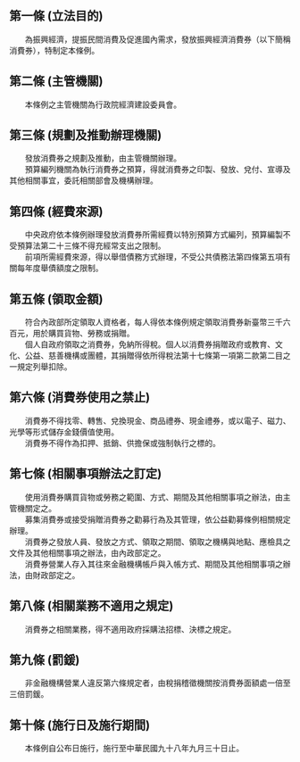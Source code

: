 第一條 (立法目的)
-----------------
　　為振興經濟，提振民間消費及促進國內需求，發放振興經濟消費券（以下簡稱消費券），特制定本條例。  


第二條 (主管機關)
-----------------
　　本條例之主管機關為行政院經濟建設委員會。  


第三條 (規劃及推動辦理機關)
---------------------------
　　發放消費券之規劃及推動，由主管機關辦理。  
　　預算編列機關為執行消費券之預算，得就消費券之印製、發放、兌付、宣導及其他相關事宜，委託相關部會及機構辦理。  


第四條 (經費來源)
-----------------
　　中央政府依本條例辦理發放消費券所需經費以特別預算方式編列，預算編製不受預算法第二十三條不得充經常支出之限制。  
　　前項所需經費來源，得以舉借債務方式辦理，不受公共債務法第四條第五項有關每年度舉債額度之限制。  


第五條 (領取金額)
-----------------
　　符合內政部所定領取人資格者，每人得依本條例規定領取消費券新臺幣三千六百元，用於購買貨物、勞務或捐贈。  
　　個人自政府領取之消費券，免納所得稅。個人以消費券捐贈政府或教育、文化、公益、慈善機構或團體，其捐贈得依所得稅法第十七條第一項第二款第二目之一規定列舉扣除。  


第六條 (消費券使用之禁止)
-------------------------
　　消費券不得找零、轉售、兌換現金、商品禮券、現金禮券，或以電子、磁力、光學等形式儲存金錢價值使用。  
　　消費券不得作為扣押、抵銷、供擔保或強制執行之標的。  


第七條 (相關事項辦法之訂定)
---------------------------
　　使用消費券購買貨物或勞務之範圍、方式、期間及其他相關事項之辦法，由主管機關定之。  
　　募集消費券或接受捐贈消費券之勸募行為及其管理，依公益勸募條例相關規定辦理。  
　　消費券之發放人員、發放之方式、領取之期間、領取之機構與地點、應檢具之文件及其他相關事項之辦法，由內政部定之。  
　　消費券營業人存入其往來金融機構帳戶與入帳方式、期間及其他相關事項之辦法，由財政部定之。  


第八條 (相關業務不適用之規定)
-----------------------------
　　消費券之相關業務，得不適用政府採購法招標、決標之規定。  


第九條 (罰鍰)
-------------
　　非金融機構營業人違反第六條規定者，由稅捐稽徵機關按消費券面額處一倍至三倍罰鍰。  


第十條 (施行日及施行期間)
-------------------------
　　本條例自公布日施行，施行至中華民國九十八年九月三十日止。
